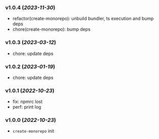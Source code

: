 ### v1.0.4 (_2023-11-30_)

- refactor(create-monorepo): unbuild bundler, ts execution and bump deps
- chore(create-monorepo): bump deps

### v1.0.3 (_2023-03-12_)

- chore: update deps

### v1.0.2 (_2023-01-19_)

- chore: update deps

### v1.0.1 (_2022-10-23_)

- fix: npmrc lost
- perf: print log

### v1.0.0 (_2022-10-23_)

- `create-monorepo` init
